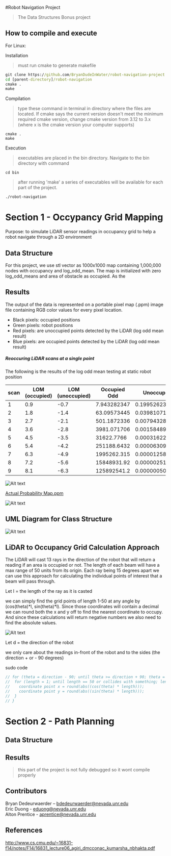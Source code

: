 #Robot Navigation Project
> The Data Structures Bonus project
## How to compile and execute

For Linux:

Installation
> must run cmake to generate makefile

```cmd
git clone https://github.com/BryanDudeInWater/robot-navigation-project.git
cd [parent-directory]/robot-navigation
cmake .
make
```
Compilation
> type these command in terminal in directory where the files are located. If cmake says the current version doesn't meet the minimum required cmake version, change cmake version from 3.12 to 3.x (where x is the cmake version your computer supports)

```
cmake .
make
```

Execution
> executables are placed in the bin directory. Navigate to the bin directory with command

```
cd bin
```

> after running 'make' a series of executables will be available for each part of the project.

```cmd
./robot-navigation
```

# Section 1 - Occypancy Grid Mapping
Purpose: to simulate LiDAR sensor readings in occupancy grid to help a robot navigate through a 2D environment

## Data Structure

For this project, we use stl vector as 1000x1000 map containing 1,000,000 nodes with occupancy and log_odd_mean. The map is initialized with zero log_odd_means and area of obstacle as occupied. As the 

## Results

The output of the data is represented on a portable pixel map (.ppm) image file containing RGB color values for every pixel location.
- Black pixels: occupied positions
- Green pixels: robot positions
- Red pixels: are unoccupied points detected by the LiDAR (log odd mean result)
- Blue pixels: are occupied points detected by the LiDAR (log odd mean result)

##### Reoccuring LiDAR scans at a single point

The following is the results of the log odd mean testing at static robot position

|scan |	LOM (occupied) | LOM (unoccupied) | Occupied Odd | Unoccupied Odd |
|-----|----------------|------------------|--------------|----------------|
| 1	  | 0.9	           | -0.7             |	7.943282347  | 	0.1995262315  |
| 2	  | 1.8	           | -1.4             |	63.09573445  |	0.03981071706 | 
| 3	  | 2.7	           | -2.1             |	501.1872336  |	0.007943282347|
| 4	  | 3.6	           | -2.8             |	3981.071706  |	0.001584893192|
| 5	  | 4.5            |	-3.5          |	31622.7766   |	0.000316227766|
| 6	  | 5.4            |	-4.2          |	251188.6432  |	0.00006309573445|
| 7	  | 6.3            |	-4.9          |1995262.315	 |0.00001258925412|
| 8   | 7.2            |	-5.6          |	15848931.92	 |0.000002511886432|
| 9	  | 8.1            |	-6.3          |	125892541.2	 |0.0000005011872336|

![Alt text](OccupancyResults.png?raw=true "Occupancy Results")

<a href="probability-map.ppm" download="probability-map.ppm">Actual Probability Map.ppm</a>

![Alt text](Probability-map.png?raw=true "Probability Map")

## UML Diagram for Class Structure

![Alt text](OccupancyGridMappingUML.png?raw=true "Occupancy Grid Mapping Class UML")

## LiDAR to Occupancy Grid Calculation Approach

The LiDAR will cast 13 rays in the direction of the robot that will return a reading if an area is occupied or not. The length of each beam will have a max range of 50 units from its origin. Each ray being 15 degrees apart we can use this approach for calculating the individual points of interest that a beam will pass through.

Let l = the length of the ray as it is casted

we can simply find the grid points of length 1-50 at any angle by (cos(theta)*l, sin(theta)*l). Since those coordinates will contain a decimal we can round both the x and y off to find the nearest coordinate to occupy. And since these calculations will return negative numbers we also need to find the absolute values.

![Alt text](Calculations.png?raw=true "Calculations")

Let d = the direction of the robot

we only care about the readings in-front of the robot and to the sides (the direction + or - 90 degrees)

sudo code

```cpp
// for (theta = direction - 90; until theta >= direction + 90; theta = theta + 15 ) {
//  for (length = 1; until length == 50 or collides with something; length++) {
//    coordinate point x = round(abs((cos(theta) * length)));
//    coordinate point y = round(abs((sin(theta) * length)));
//  }
// }
```

# Section 2 - Path Planning

## Data Structure

## Results

> this part of the project is not fully debugged so it wont compile properly

## Contributors
Bryan Dedeurwaerder – bdedeurwaerder@nevada.unr.edu  
Eric Duong - eduong@nevada.unr.edu  
Alton Prentice - aprentice@nevada.unr.edu  

## References

http://www.cs.cmu.edu/~16831-f14/notes/F14/16831_lecture06_agiri_dmcconac_kumarsha_nbhakta.pdf
